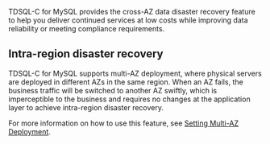 TDSQL-C for MySQL provides the cross-AZ data disaster recovery feature to help you deliver continued services at low costs while improving data reliability or meeting compliance requirements.

## Intra-region disaster recovery
TDSQL-C for MySQL supports multi-AZ deployment, where physical servers are deployed in different AZs in the same region. When an AZ fails, the business traffic will be switched to another AZ swiftly, which is imperceptible to the business and requires no changes at the application layer to achieve intra-region disaster recovery.

For more information on how to use this feature, see [Setting Multi-AZ Deployment](https://intl.cloud.tencent.com/document/product/1098/44326).
